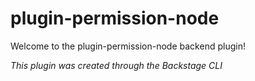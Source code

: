 # plugin-permission-node

Welcome to the plugin-permission-node backend plugin!

_This plugin was created through the Backstage CLI_
